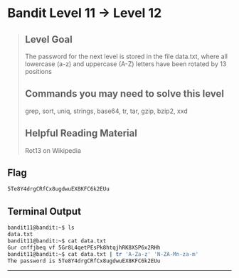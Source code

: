 # Bandit Level 11 → Level 12
> ## Level Goal
>
> The password for the next level is stored in the file data.txt, where all lowercase (a-z) and uppercase (A-Z) letters have been rotated by 13 positions
> ## Commands you may need to solve this level
>
> grep, sort, uniq, strings, base64, tr, tar, gzip, bzip2, xxd
> ## Helpful Reading Material
>
>    Rot13 on Wikipedia


## Flag

```bash
5Te8Y4drgCRfCx8ugdwuEX8KFC6k2EUu
```

## Terminal Output

```bash
bandit11@bandit:~$ ls
data.txt
bandit11@bandit:~$ cat data.txt 
Gur cnffjbeq vf 5Gr8L4qetPEsPk8htqjhRK8XSP6x2RHh
bandit11@bandit:~$ cat data.txt | tr 'A-Za-z' 'N-ZA-Mn-za-m'
The password is 5Te8Y4drgCRfCx8ugdwuEX8KFC6k2EUu

```

***